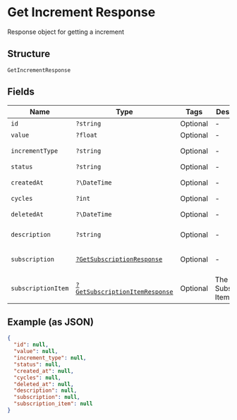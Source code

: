 
# Get Increment Response

Response object for getting a increment

## Structure

`GetIncrementResponse`

## Fields

| Name | Type | Tags | Description | Getter | Setter |
|  --- | --- | --- | --- | --- | --- |
| `id` | `?string` | Optional | - | getId(): ?string | setId(?string id): void |
| `value` | `?float` | Optional | - | getValue(): ?float | setValue(?float value): void |
| `incrementType` | `?string` | Optional | - | getIncrementType(): ?string | setIncrementType(?string incrementType): void |
| `status` | `?string` | Optional | - | getStatus(): ?string | setStatus(?string status): void |
| `createdAt` | `?\DateTime` | Optional | - | getCreatedAt(): ?\DateTime | setCreatedAt(?\DateTime createdAt): void |
| `cycles` | `?int` | Optional | - | getCycles(): ?int | setCycles(?int cycles): void |
| `deletedAt` | `?\DateTime` | Optional | - | getDeletedAt(): ?\DateTime | setDeletedAt(?\DateTime deletedAt): void |
| `description` | `?string` | Optional | - | getDescription(): ?string | setDescription(?string description): void |
| `subscription` | [`?GetSubscriptionResponse`](../../doc/models/get-subscription-response.md) | Optional | - | getSubscription(): ?GetSubscriptionResponse | setSubscription(?GetSubscriptionResponse subscription): void |
| `subscriptionItem` | [`?GetSubscriptionItemResponse`](../../doc/models/get-subscription-item-response.md) | Optional | The Subscription Item | getSubscriptionItem(): ?GetSubscriptionItemResponse | setSubscriptionItem(?GetSubscriptionItemResponse subscriptionItem): void |

## Example (as JSON)

```json
{
  "id": null,
  "value": null,
  "increment_type": null,
  "status": null,
  "created_at": null,
  "cycles": null,
  "deleted_at": null,
  "description": null,
  "subscription": null,
  "subscription_item": null
}
```

